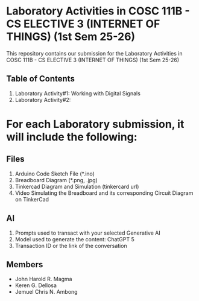 # Laboratory Activities in COSC 111B - CS ELECTIVE 3 (INTERNET OF THINGS) (1st Sem 25-26)

This repository contains our submission for the Laboratory Activities in COSC 111B - CS ELECTIVE 3 (INTERNET OF THINGS) (1st Sem 25-26)

## Table of Contents
1. Laboratory Activity#1: Working with Digital Signals
2. Laboratory Activity#2: 

<h1> For each Laboratory submission, it will include the following: </h1>

## Files

1. Arduino Code Sketch File (*.ino)
2. Breadboard Diagram (*.png, .jpg)
3. Tinkercad Diagram and Simulation (tinkercard url)
4. Video Simulating the Breadboard and its corresponding Circuit Diagram on TinkerCad

## AI
1. Prompts used to transact with your selected Generative AI
2. Model used to generate the content: ChatGPT 5
3. Transaction ID or the link of the conversation

## Members
- John Harold R. Magma
- Keren G. Dellosa
- Jemuel Chris N. Ambong
